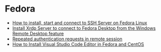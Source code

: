 # Fedora

- [How to install, start and connect to SSH Server on Fedora Linux](https://linuxconfig.org/how-to-install-start-and-connect-to-ssh-server-on-fedora-linux)
- [Install Xrdp Server to connect to Fedora Desktop from the Windows Remote Desktop feature](https://www.server-world.info/en/note?os=Fedora_33&p=desktop&f=7)
- [Repeated authentication requests in remote session](https://bugzilla.redhat.com/show_bug.cgi?id=1478345)
- [How to Install Visual Studio Code Editor in Fedora and CentOS](https://tecadmin.net/install-visual-studio-code-editor-in-fedora)
